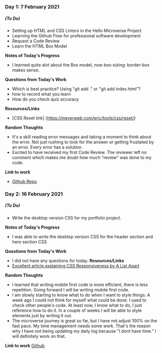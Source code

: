 ### Day 1: 7 February 2021
##### (To Do)
- Setting up HTML and CSS Linters in the Hello Microverse Project
- Learning the Github Flow for professional software development
- Request a Code Review 
- Learn the HTML Box Model 

**Notes of Today's Progress**
- I learned quite alot about the Box model, now box-sizing: border-box makes sense. 


**Questions from Today's Work**
- Which is best practice? Using "git add ." or "git add index.html"? 
- how to record what you learn
- How do you check quiz accuracy

**Resources/Links**
- [CSS Reset link] (https://meyerweb.com/eric/tools/css/reset/)

**Random Thoughts**
- It's a skill reading error messages and taking a moment to think about the error. Not just rushing to look for the answer or getting frustated by an error. Every error has a solution. 
- Excited to have received my first Code Review. The reviewer left no comment which makes me doubt how much "review" was done to my code. 

**Link to work**
- [Github Repo](https://github.com/Benmuiruri/test-setup)


### Day 2: 16 February 2021
##### (To Do)
- Write the desktop version CSS for my portfolio project.

**Notes of Today's Progress**
- I was able to write the desktop version CSS for the header section and hero section CSS 

**Questions from Today's Work**
- I did not have any questions for today.
**Resources/Links**
- [Excellent article explaining CSS Responsiveness by A List Apart](https://alistapart.com/article/responsive-web-design/)

**Random Thoughts**
- I learned that writing mobile first code is more efficient, there is less repetition. Going forward I will be writing mobile first code. 
- I am slowly starting to know what to do when I want to style things. A week ago I could not think for myself what could be done. I used to check other people's code. At least now, I know what to do, I just reference how to do it. In a couple of weeks I will be able to style elements just by writing it out.
- The microverse journey is great so far, but I have not adjust 100% on the fast pace. My time management needs some work. That's the reason why I have not being updating my daily log because "I dont have time." I will definitely work on that. 

**Link to work**
[Github](https://github.com/Benmuiruri/my-portfolio/tree/responsive-redesign)